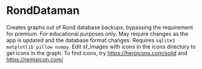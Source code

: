 # RondDataman
Creates graphs out of Rond database backups, bypassing the requirement for premium.
For educational purposes only.
May require changes as the app is updated and the database format changes.
Requires `sqlite3 matplotlib pillow numpy`.
Edit sf_images with icons in the icons directory to get icons in the graph.
To find icons, try https://heroicons.com/solid and https://remixicon.com/
